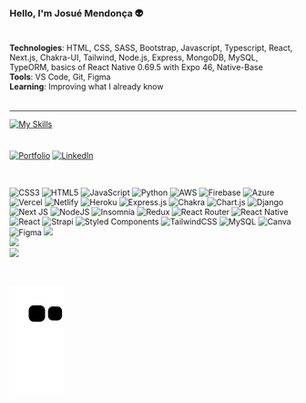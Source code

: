 ### Hello, I'm Josué Mendonça 👽

<div style="padding: 20px 0;">
    <div>
        <strong>Technologies</strong>: 
        <span>
            HTML, CSS, SASS, Bootstrap, Javascript, Typescript, React, Next.js, Chakra-UI, Tailwind, Node.js, Express, MongoDB, MySQL, TypeORM, basics of React Native 0.69.5 with Expo 46, Native-Base
        </span>
    </div>
    <div>
        <strong>Tools</strong>: 
        <span>
            VS Code, Git, Figma
        </span>
    </div>
    <div>
        <strong>Learning</strong>: 
        <span>Improving what I already know</span>
    </div>
</div>

<hr />

[![My Skills](https://skillicons.dev/icons?i=html,css,sass,bootstrap,js,ts,react,nextjs,nodejs,express,mongodb,vscode,figma)](https://skillicons.dev)

<div style="padding: 5px 0"></div>

[![Portfolio](https://img.shields.io/badge/website-000000?style=for-the-badge&logo=About.me&logoColor=white)](https://josuenm-portfolio.vercel.app)
[![LinkedIn](https://img.shields.io/badge/LinkedIn-0077B5?style=for-the-badge&logo=linkedin&logoColor=white)](https://www.linkedin.com/in/josuenm)

<div style="padding: 10px 0"></div>

![CSS3](https://img.shields.io/badge/css3-%231572B6.svg?style=for-the-badge&logo=css3&logoColor=white) ![HTML5](https://img.shields.io/badge/html5-%23E34F26.svg?style=for-the-badge&logo=html5&logoColor=white) ![JavaScript](https://img.shields.io/badge/javascript-%23323330.svg?style=for-the-badge&logo=javascript&logoColor=%23F7DF1E) ![Python](https://img.shields.io/badge/python-3670A0?style=for-the-badge&logo=python&logoColor=ffdd54) ![AWS](https://img.shields.io/badge/AWS-%23FF9900.svg?style=for-the-badge&logo=amazon-aws&logoColor=white) ![Firebase](https://img.shields.io/badge/firebase-%23039BE5.svg?style=for-the-badge&logo=firebase) ![Azure](https://img.shields.io/badge/azure-%230072C6.svg?style=for-the-badge&logo=azure-devops&logoColor=white) ![Vercel](https://img.shields.io/badge/vercel-%23000000.svg?style=for-the-badge&logo=vercel&logoColor=white) ![Netlify](https://img.shields.io/badge/netlify-%23000000.svg?style=for-the-badge&logo=netlify&logoColor=#00C7B7) ![Heroku](https://img.shields.io/badge/heroku-%23430098.svg?style=for-the-badge&logo=heroku&logoColor=white) ![Express.js](https://img.shields.io/badge/express.js-%23404d59.svg?style=for-the-badge&logo=express&logoColor=%2361DAFB) ![Chakra](https://img.shields.io/badge/chakra-%234ED1C5.svg?style=for-the-badge&logo=chakraui&logoColor=white) ![Chart.js](https://img.shields.io/badge/chart.js-F5788D.svg?style=for-the-badge&logo=chart.js&logoColor=white) ![Django](https://img.shields.io/badge/django-%23092E20.svg?style=for-the-badge&logo=django&logoColor=white) ![Next JS](https://img.shields.io/badge/Next-black?style=for-the-badge&logo=next.js&logoColor=white) ![NodeJS](https://img.shields.io/badge/node.js-6DA55F?style=for-the-badge&logo=node.js&logoColor=white) ![Insomnia](https://img.shields.io/badge/Insomnia-black?style=for-the-badge&logo=insomnia&logoColor=5849BE) ![Redux](https://img.shields.io/badge/redux-%23593d88.svg?style=for-the-badge&logo=redux&logoColor=white) ![React Router](https://img.shields.io/badge/React_Router-CA4245?style=for-the-badge&logo=react-router&logoColor=white) ![React Native](https://img.shields.io/badge/react_native-%2320232a.svg?style=for-the-badge&logo=react&logoColor=%2361DAFB) ![React](https://img.shields.io/badge/react-%2320232a.svg?style=for-the-badge&logo=react&logoColor=%2361DAFB) ![Strapi](https://img.shields.io/badge/strapi-%232E7EEA.svg?style=for-the-badge&logo=strapi&logoColor=white) ![Styled Components](https://img.shields.io/badge/styled--components-DB7093?style=for-the-badge&logo=styled-components&logoColor=white) ![TailwindCSS](https://img.shields.io/badge/tailwindcss-%2338B2AC.svg?style=for-the-badge&logo=tailwind-css&logoColor=white) ![MySQL](https://img.shields.io/badge/mysql-%2300f.svg?style=for-the-badge&logo=mysql&logoColor=white) ![Canva](https://img.shields.io/badge/Canva-%2300C4CC.svg?style=for-the-badge&logo=Canva&logoColor=white) 	![Figma](https://img.shields.io/badge/figma-%23F24E1E.svg?style=for-the-badge&logo=figma&logoColor=white)
![](https://github-readme-stats.vercel.app/api?username=josuenm&theme=dark&hide_border=true&include_all_commits=false&count_private=false)<br/>
![](https://github-readme-streak-stats.herokuapp.com/?user=josuenm&theme=dark&hide_border=true)<br/>
![](https://github-readme-stats.vercel.app/api/top-langs/?username=josuenm&theme=dark&hide_border=true&include_all_commits=false&count_private=false&layout=compact)


<div style="padding: 10px 0"></div>

![Snake animation](https://github.com/josuenm/josuenm/blob/output/github-contribution-grid-snake.svg)
